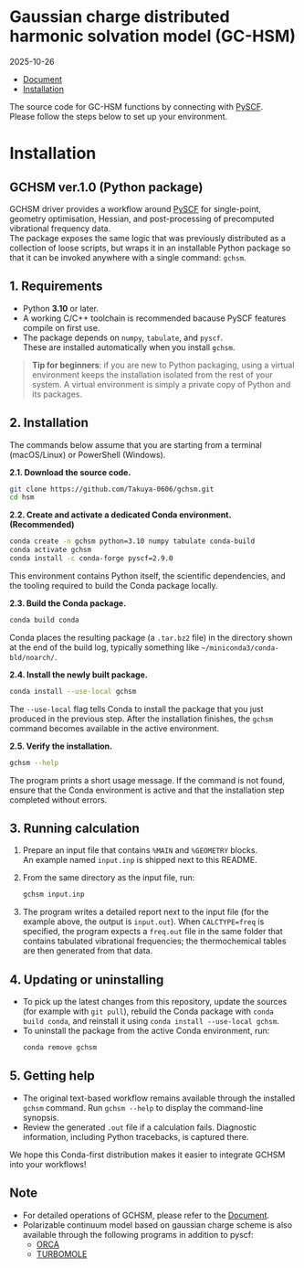 # Gaussian charge distributed harmonic solvation model (GC-HSM)
2025-10-26
* [Document](document)
* [Installation](#installation)
  
The source code for GC-HSM functions by connecting with [PySCF](https://github.com/pyscf/pyscf).\
Please follow the steps below to set up your environment.

# Installation
## GCHSM ver.1.0 (Python package)

GCHSM driver provides a workflow around [PySCF](https://pyscf.org/) for single-point, geometry
optimisation, Hessian, and post-processing of precomputed vibrational frequency
data. \
The package exposes the same logic that was previously distributed as a
collection of loose scripts, but wraps it in an installable Python package so
that it can be invoked anywhere with a single command: `gchsm`.

## 1. Requirements

- Python **3.10** or later.
- A working C/C++ toolchain is recommended bacause PySCF features compile on first use.
- The package depends on `numpy`, `tabulate`, and `pyscf`. \
  These are installed automatically when you install `gchsm`.

> **Tip for beginners**: if you are new to Python packaging, using a virtual
> environment keeps the installation isolated from the rest of your system.  A
> virtual environment is simply a private copy of Python and its packages.

## 2. Installation

The commands below assume that you are starting from a terminal (macOS/Linux) or PowerShell (Windows).

**2.1. Download the source code.**
   ```bash
   git clone https://github.com/Takuya-0606/gchsm.git
   cd hsm
   ```

**2.2. Create and activate a dedicated Conda environment. (Recommended)**
  ```bash
  conda create -n gchsm python=3.10 numpy tabulate conda-build
  conda activate gchsm
  conda install -c conda-forge pyscf=2.9.0
  ```
  This environment contains Python itself, the scientific dependencies, and the tooling required to build the Conda package locally.

**2.3. Build the Conda package.**
  ```bash
  conda build conda
  ```
  Conda places the resulting package (a `.tar.bz2` file) in the directory shown at the end of the build log, typically something like
   `~/miniconda3/conda-bld/noarch/`.

**2.4. Install the newly built package.**
   ```bash
   conda install --use-local gchsm
   ```

   The `--use-local` flag tells Conda to install the package that you just
   produced in the previous step.  After the installation finishes, the `gchsm`
   command becomes available in the active environment.

**2.5. Verify the installation.**
   ```bash
   gchsm --help
   ```

   The program prints a short usage message.  If the command is not found,
   ensure that the Conda environment is active and that the installation step
   completed without errors.

## 3. Running calculation
1. Prepare an input file that contains `%MAIN` and `%GEOMETRY` blocks.\
   An example named `input.inp` is shipped next to this README.

2. From the same directory as the input file, run:
   ```bash
   gchsm input.inp
   ```

3. The program writes a detailed report next to the input file (for the example above, the output is `input.out`).  When `CALCTYPE=freq` is specified, the program expects a `freq.out` file in the same folder that contains tabulated vibrational frequencies; the thermochemical tables are then generated from that data.

## 4. Updating or uninstalling
- To pick up the latest changes from this repository, update the sources (for example with `git pull`), rebuild the Conda package with `conda build conda`, and reinstall it using `conda install --use-local gchsm`.
- To uninstall the package from the active Conda environment, run:
  ```bash
  conda remove gchsm
  ```

## 5. Getting help
- The original text-based workflow remains available through the installed
  `gchsm` command.  Run `gchsm --help` to display the command-line synopsis.
- Review the generated `.out` file if a calculation fails.  Diagnostic
  information, including Python tracebacks, is captured there.

We hope this Conda-first distribution makes it easier to integrate GCHSM into your workflows!

## Note
- For detailed operations of GCHSM, please refer to the [Document](document).
- Polarizable continuum model based on gaussian charge scheme is also available through the following programs in addition to pyscf:
  * [ORCA](https://www.faccts.de/docs#orca)
  * [TURBOMOLE](https://www.turbomole.org/)
